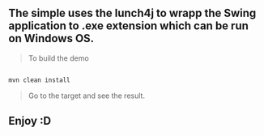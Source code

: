 ## The simple uses the lunch4j to wrapp the Swing application to .exe extension which can be run on Windows OS.
> To build the demo
```bash

mvn clean install

```
> Go to the target and see the result.

## Enjoy :D
